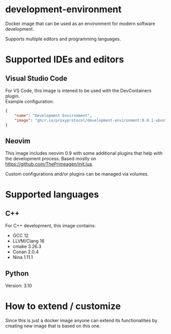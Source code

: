 # development-environment
Docker image that can be used as an environment for modern software development.

Supports multiple editors and programming languages.

# Supported IDEs and editors

## Visual Studio Code
For VS Code, this image is intened to be used with the DevContainers plugin.  
Example configuration:
```json
{
	"name": "Development Environment",
	"image": "ghcr.io/proxyprotocol/development-environment:0.0.1-ubuntu"
}
```

## Neovim
This image includes neovim 0.9 with some additional plugins that help with the development process. Based mostly on https://github.com/ThePrimeagen/init.lua.

Custom configurations and/or plugins can be managed via volumes.

# Supported languages 
## C++
For C++ development, this image contains: 
- GCC 12
- LLVM/Clang 16
- cmake 3.26.3
- Conan 2.0.4
- Nina 1.11.1

## Python 
Version: 3.10

# How to extend / customize
Since this is just a docker image anyone can extend its functionalities by creating new image that is based on this one.
